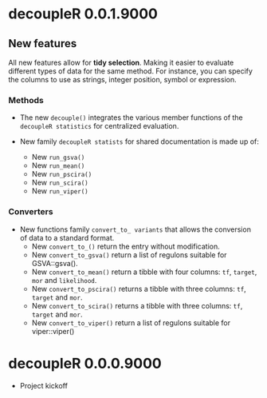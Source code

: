 # decoupleR 0.0.1.9000

## New features

All new features allow for **tidy selection**. Making it easier to evaluate
different types of data for the same method. For instance, you can specify the
columns to use as strings, integer position, symbol or expression.

### Methods

* The new `decouple()` integrates the various member functions of the
  `decoupleR statistics` for centralized evaluation.
  
* New family `decoupleR statists` for shared documentation is made up of:
  * New `run_gsva()`
  * New `run_mean()`
  * New `run_pscira()`
  * New `run_scira()`
  * New `run_viper()`

### Converters

* New functions family `convert_to_ variants` that allows the conversion of data to a standard format.
  * New `convert_to_()` return the entry without modification.
  * New `convert_to_gsva()` return a list of regulons suitable for GSVA::gsva().
  * New `convert_to_mean()` return a tibble with four columns: `tf`, `target`, `mor` and `likelihood`.
  * New `convert_to_pscira()` returns a tibble with three columns: `tf`, `target` and `mor`.
  * New `convert_to_scira()` returns a tibble with three columns: `tf`, `target` and `mor`.
  * New `convert_to_viper()` return a list of regulons suitable for viper::viper()

# decoupleR 0.0.0.9000
* Project kickoff

